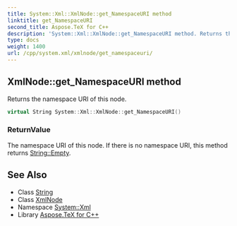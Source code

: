 ```yaml
---
title: System::Xml::XmlNode::get_NamespaceURI method
linktitle: get_NamespaceURI
second_title: Aspose.TeX for C++
description: 'System::Xml::XmlNode::get_NamespaceURI method. Returns the namespace URI of this node in C++.'
type: docs
weight: 1400
url: /cpp/system.xml/xmlnode/get_namespaceuri/
---
```

## XmlNode::get_NamespaceURI method


Returns the namespace URI of this node.

```cpp
virtual String System::Xml::XmlNode::get_NamespaceURI()
```


### ReturnValue

The namespace URI of this node. If there is no namespace URI, this method returns [String::Empty](../../../system/string/empty/).

## See Also

* Class [String](../../../system/string/)
* Class [XmlNode](../)
* Namespace [System::Xml](../../)
* Library [Aspose.TeX for C++](../../../)
